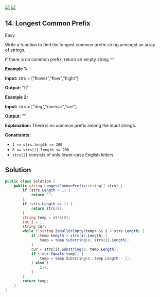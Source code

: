 [![](https://img.shields.io/github/stars/LeetCode-Top-Interview-150/LeetCode-Top-Interview-150?label=Stars&style=flat-square)](https://github.com/LeetCode-Top-Interview-150/LeetCode-Top-Interview-150)
[![](https://img.shields.io/github/forks/LeetCode-Top-Interview-150/LeetCode-Top-Interview-150?label=Fork%20me%20on%20GitHub%20&style=flat-square)](https://github.com/LeetCode-Top-Interview-150/LeetCode-Top-Interview-150/fork)

## 14\. Longest Common Prefix

Easy

Write a function to find the longest common prefix string amongst an array of strings.

If there is no common prefix, return an empty string `""`.

**Example 1:**

**Input:** strs = ["flower","flow","flight"]

**Output:** "fl" 

**Example 2:**

**Input:** strs = ["dog","racecar","car"]

**Output:** ""

**Explanation:** There is no common prefix among the input strings. 

**Constraints:**

*   `1 <= strs.length <= 200`
*   `0 <= strs[i].length <= 200`
*   `strs[i]` consists of only lower-case English letters.

## Solution

```csharp
public class Solution {
    public string LongestCommonPrefix(string[] strs) {
        if (strs.Length < 1) {
            return "";
        }
        if (strs.Length == 1) {
            return strs[0];
        }
        string temp = strs[0];
        int i = 1;
        string cur;
        while (!string.IsNullOrEmpty(temp) && i < strs.Length) {
            if (temp.Length > strs[i].Length) {
                temp = temp.Substring(0, strs[i].Length);
            }
            cur = strs[i].Substring(0, temp.Length);
            if (!cur.Equals(temp)) {
                temp = temp.Substring(0, temp.Length - 1);
            } else {
                i++;
            }
        }
        return temp;
    }
}
```
